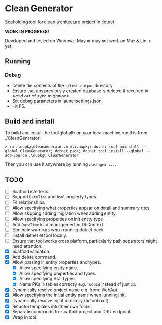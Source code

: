 # Clean Generator
Scaffolding tool for clean architecture project in dotnet.

**WORK IN PROGRESS!**

Developed and tested on Windows. May or may not work on Mac & Linux yet.

## Running
### Debug
- Delete the contents of the `./test-output` directory.
- Ensure that any previously created database is deleted if required to avoid out of sync migrations.
- Set debug parameters in launchsettings.json.
- Hit F5.

## Build and install
To build and install the tool globally on your local machine run this from ./CleanGenerator:
```
> rm .\nupkg\CleanGenerator.0.0.1.nupkg; dotnet tool uninstall --global CleanGenerator; dotnet pack; dotnet tool install --global --add-source .\nupkg\ CleanGenerator
```

Then you can use it anywhere by running `cleangen ...`.

## TODO
- [ ] Scaffold e2e tests.
- [ ] Support `DateTime` and `bool` property types.
- [ ] FK relationships.
- [ ] Allow specifying what properties appear on detail and summary dtos.
- [ ] Allow skipping adding migration when adding entity.
- [ ] Allow specifying properties on init entity type.
- [ ] Add `DateTime` kind management in DbContext.
- [ ] Eliminate warnings when running dotnet pack.
- [ ] Install dotnet ef tool locally.
- [ ] Ensure that tool works cross platform, particularly path separators might need attention.
- [x] Scaffold validation.
- [x] Add delete command.
- [x] Allow passing in entity properties and types.
	- [x] Allow specifying entity name.
	- [x] Allow specifying properties and types.
	- [x] Allow specifying SQL types.
	- [x] Name PKs in tables correctly e.g. `TodoId` instead of just `Id`.
- [x] Dynamically resolve project name e.g. from <ProjectName>.WebApi.
- [x] Allow specifying the initial entity name when running init.
- [x] Dynamically resolve input directory (to tool root).
- [x] Refactor templates into their own folder.
- [x] Separate commands for scaffold project and CRU endpoint.
- [x] Wrap in tool.